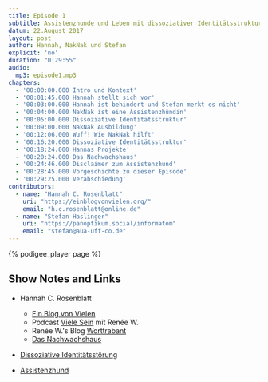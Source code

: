 ```yaml
---
title: Episode 1
subtitle: Assistenzhunde und Leben mit dissoziativer Identitätsstruktur
datum: 22.August 2017
layout: post
author: Hannah, NakNak und Stefan
explicit: 'no'
duration: "0:29:55"
audio:
  mp3: episode1.mp3
chapters:
  - '00:00:00.000 Intro und Kontext'
  - '00:01:45.000 Hannah stellt sich vor'
  - '00:03:00.000 Hannah ist behindert und Stefan merkt es nicht'
  - '00:04:00.000 NakNak ist eine Assistenzhündin'
  - '00:05:00.000 Dissoziative Identitätsstruktur'
  - '00:09:00.000 NakNak Ausbildung'
  - '00:12:06.000 Wuff! Wie NakNak hilft'
  - '00:16:20.000 Dissoziative Identitätsstruktur'
  - '00:18:24.000 Hannas Projekte'
  - '00:20:24.000 Das Nachwachshaus'
  - '00:24:46.000 Disclaimer zum Assistenzhund'
  - '00:28:45.000 Vorgeschichte zu dieser Episode'
  - '00:29:25.000 Verabschiedung'
contributors:
  - name: "Hannah C. Rosenblatt"
    uri: "https://einblogvonvielen.org/"
    email: "h.c.rosenblatt@online.de"
  - name: "Stefan Haslinger"
    uri: "https://panoptikum.social/informatom"
    email: "stefan@aua-uff-co.de"
---
```


{% podigee_player page %}

## Show Notes and Links

* Hannah C. Rosenblatt
  * [Ein Blog von Vielen](https://einblogvonvielen.org/)
  * Podcast [Viele Sein](https://vielesein.wordpress.com/) mit Renée W.
  * Renée W.'s Blog [Worttrabant](https://worttrabant.wordpress.com/)
  * [Das Nachwachshaus](https://dasnachwachshaus.wordpress.com/)

* [Dissoziative Identitätsstörung](https://de.wikipedia.org/wiki/Dissoziative_Identit%C3%A4tsst%C3%B6rung)
* [Assistenzhund](https://de.wikipedia.org/wiki/Assistenzhund)